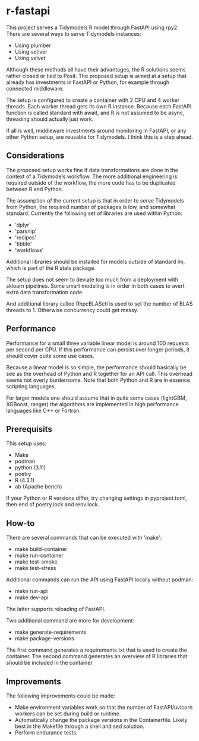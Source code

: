 # r-fastapi

This project serves a Tidymodels R model through FastAPI using rpy2. There are several ways to serve Tidymodels instances:

-   Using plumber
-   Using vetiver
-   Using velvet

Although these methods all have their advantages, the R solutions seems rather closed or tied to Posit. The proposed setup is aimed at a setup that already has investments in FastAPI or Python, for example through connected middleware.

The setup is configured to create a container with 2 CPU and 4 worker threads. Each worker thread gets its own R instance. Because each FastAPI function is called standard with await, and R is not assumed to be async, threading should actually just work.

If all is well, middleware investments around monitoring in FastAPI, or any other Python setup, are reusable for Tidymodels. I think this is a step ahead.

## Considerations

The proposed setup works fine if data transformations are done in the context of a Tidymodels workflow. The more additional engineering is required outside of the workflow, the more code has to be duplicated between R and Python.

The assumption of the current setup is that in order to serve Tidymodels from Python, the required number of packages is low, and somewhat standard. Currently the following set of libraries are used within Python:

-   'dplyr'
-   'parsnip'
-   'recipes'
-   'tibble'
-   'workflows'

Additional libraries should be installed for models outside of standard lm, which is part of the R stats package.

The setup does not seem to deviate too much from a deployment with sklearn pipelines. Some smart modeling is in order in both cases to avert extra data transformation code.

And additional library called RhpcBLASctl is used to set the number of BLAS threads to 1. Otherwise concurrency could get messy.

## Performance

Performance for a small three variable linear model is around 100 requests per second per CPU. If this performance can persist over longer periods, it should cover quite some use cases.

Because a linear model is so simple, the performance should basically be see as the overhead of Python and R together for an API call. This overhead seems not overly burdensome. Note that both Python and R are in essence scripting languages.

For larger models one should assume that in quite some cases (lightGBM, XGBoost, ranger) the algorithms are implemented in high performance languages like C++ or Fortran.

## Prerequisits

This setup uses:

-   Make
-   podman
-   python (3.11)
-   poetry
-   R (4.3.1)
-   ab (Apache bench)

If your Python or R versions differ, try changing settings in pyproject.toml, then end of poetry.lock and renv.lock.

## How-to

There are several commands that can be executed with 'make':

-   make build-container
-   make run-container
-   make test-smoke
-   make test-stress

Additional commands can run the API using FastAPI locally without podman:

-   make run-api
-   make dev-api

The latter supports reloading of FastAPI.

Two additional command are more for development:

-   make generate-requirements
-   make package-versions

The first command generates a requirements.txt that is used to create the container. The second command generates an overview of R libraries that should be included in the container.

## Improvements

The following improvements could be made:

-   Make environment variables work so that the number of FastAPI/uvicorn workers can be set during build or runtime.
-   Automatically change the package versions in the Containerfile. Likely best in the Makefile through a shell and sed solution.
-   Perform endurance tests.
